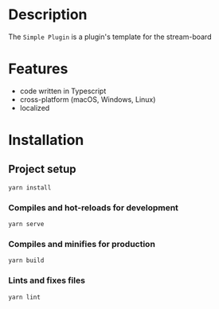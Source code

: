 # Description

The `Simple Plugin` is a plugin's template for the stream-board


# Features

- code written in Typescript
- cross-platform (macOS, Windows, Linux)
- localized

# Installation

## Project setup
```
yarn install
```

### Compiles and hot-reloads for development
```
yarn serve
```

### Compiles and minifies for production
```
yarn build
```

### Lints and fixes files
```
yarn lint
```
